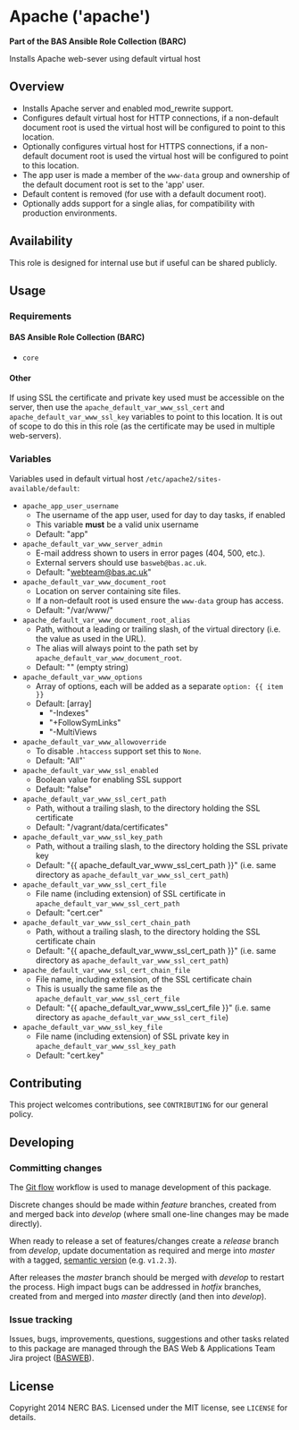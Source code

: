 # Apache ('apache')

**Part of the BAS Ansible Role Collection (BARC)**

Installs Apache web-sever using default virtual host

## Overview

* Installs Apache server and enabled mod_rewrite support.
* Configures default virtual host for HTTP connections, if a non-default document root is used the virtual host will be configured to point to this location.
* Optionally configures virtual host for HTTPS connections, if a non-default document root is used the virtual host will be configured to point to this location.
* The app user is made a member of the `www-data` group and ownership of the default document root is set to the 'app' user.
* Default content is removed (for use with a default document root).
* Optionally adds support for a single alias, for compatibility with production environments.

## Availability

This role is designed for internal use but if useful can be shared publicly.

## Usage

### Requirements

#### BAS Ansible Role Collection (BARC)

* `core`

#### Other

If using SSL the certificate and private key used must be accessible on the server, then use the `apache_default_var_www_ssl_cert` and `apache_default_var_www_ssl_key` variables to point to this location. It is out of scope to do this in this role (as the certificate may be used in multiple web-servers).

### Variables

Variables used in default virtual host `/etc/apache2/sites-available/default`:

* `apache_app_user_username`
	* The username of the app user, used for day to day tasks, if enabled
	* This variable **must** be a valid unix username
	* Default: "app"
* `apache_default_var_www_server_admin`
	* E-mail address shown to users in error pages (404, 500, etc.).
	* External servers should use `basweb@bas.ac.uk`.
    * Default: "webteam@bas.ac.uk"
* `apache_default_var_www_document_root`
	* Location on server containing site files.
	* If a non-default root is used ensure the `www-data` group has access.
    * Default: "/var/www/"
* `apache_default_var_www_document_root_alias` 
	* Path, without a leading or trailing slash, of the virtual directory (i.e. the value as used in the URL). 
	* The alias will always point to the path set by `apache_default_var_www_document_root`.
	* Default: "" (empty string)
* `apache_default_var_www_options`
    * Array of options, each will be added as a separate `option: {{ item }}`
	* Default: [array]
        * "-Indexes"
        * "+FollowSymLinks"
        * "-MultiViews
* `apache_default_var_www_allowoverride`
	* To disable `.htaccess` support set this to `None`.
	* Default: "All"`
* `apache_default_var_www_ssl_enabled`
    * Boolean value for enabling SSL support
    * Default: "false"
* `apache_default_var_www_ssl_cert_path`
    * Path, without a trailing slash, to the directory holding the SSL certificate
    * Default: "/vagrant/data/certificates"
* `apache_default_var_www_ssl_key_path`
    * Path, without a trailing slash, to the directory holding the SSL private key
    * Default: "{{ apache_default_var_www_ssl_cert_path }}" (i.e. same directory as `apache_default_var_www_ssl_cert_path`)
* `apache_default_var_www_ssl_cert_file`
    * File name (including extension) of SSL certificate in `apache_default_var_www_ssl_cert_path`
    * Default: "cert.cer"
* `apache_default_var_www_ssl_cert_chain_path`
    * Path, without a trailing slash, to the directory holding the SSL certificate chain
    * Default: "{{ apache_default_var_www_ssl_cert_path }}" (i.e. same directory as `apache_default_var_www_ssl_cert_path`)
* `apache_default_var_www_ssl_cert_chain_file`
    * File name, including extension, of the SSL certificate chain
    * This is usually the same file as the `apache_default_var_www_ssl_cert_file`
    * Default: "{{ apache_default_var_www_ssl_cert_file }}" (i.e. same directory as `apache_default_var_www_ssl_cert_file`)
* `apache_default_var_www_ssl_key_file`
    * File name (including extension) of SSL private key in `apache_default_var_www_ssl_key_path`
    * Default: "cert.key"

## Contributing

This project welcomes contributions, see `CONTRIBUTING` for our general policy.

## Developing

### Committing changes

The [Git flow](https://github.com/fzaninotto/Faker#formatters) workflow is used to manage development of this package.

Discrete changes should be made within *feature* branches, created from and merged back into *develop* (where small one-line changes may be made directly).

When ready to release a set of features/changes create a *release* branch from *develop*, update documentation as required and merge into *master* with a tagged, [semantic version](http://semver.org/) (e.g. `v1.2.3`).

After releases the *master* branch should be merged with *develop* to restart the process. High impact bugs can be addressed in *hotfix* branches, created from and merged into *master* directly (and then into *develop*).

### Issue tracking

Issues, bugs, improvements, questions, suggestions and other tasks related to this package are managed through the BAS Web & Applications Team Jira project ([BASWEB](https://jira.ceh.ac.uk/browse/BASWEB)).

## License

Copyright 2014 NERC BAS. Licensed under the MIT license, see `LICENSE` for details.
